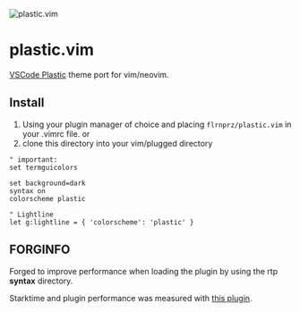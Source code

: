 ![plastic.vim](https://github.com/flrnprz/plastic.vim/blob/master/plastic-vim-screen.png)

# plastic.vim

[VSCode Plastic](https://github.com/will-stone/plastic) theme port for vim/neovim.

## Install

1. Using your plugin manager of choice and placing `flrnprz/plastic.vim` in your .vimrc file.
   or
2. clone this directory into your vim/plugged directory

```vim
" important:
set termguicolors

set background=dark
syntax on
colorscheme plastic

" Lightline
let g:lightline = { 'colorscheme': 'plastic' }
```

## FORGINFO
Forged to improve performance when loading the plugin by using the rtp **syntax** directory.

Starktime and plugin performance was measured with [this plugin](https://github.com/hyiltiz/vim-plugins-profile).
